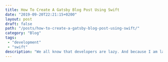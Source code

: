 ```yaml
---
title: How To Create A Gatsby Blog Post Using Swift
date: "2019-09-20T22:21:15+0200"
layout: post
draft: false
path: "/posts/how-to-create-a-gatsby-blog-post-using-swift/"
category: "Blog"
tags:
 - "development"
 - "swift"
description: "We all know that developers are lazy. And because I am lazy too I have create a small command line tool which can automate a bit process of blog post creation."
---
```

